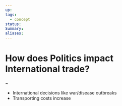 ```yaml
---
up: 
tags:
  - concept
status: 
Summary:
aliases:
---
```

# How does Politics impact International trade?
~
- International decisions like war/disease outbreaks
- Transporting costs increase
<!--SR:!2025-03-14,4,270-->